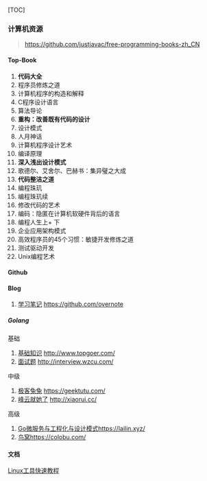 [TOC]

### 计算机资源

>   https://github.com/justjavac/free-programming-books-zh_CN

#### Top-Book

1.  **代码大全**
2.  程序员修炼之道
3.  计算机程序的构造和解释
4.  C程序设计语言
5.  算法导论
6.  **重构：改善既有代码的设计**
7.  设计模式
8.  人月神话
9.  计算机程序设计艺术
10.  编译原理
11.  **深入浅出设计模式**
12.  歌德尔、艾舍尔、巴赫书：集异璧之大成
13.  **代码整洁之道**
14.  编程珠玑
15.  编程珠玑续
16.  修改代码的艺术
17.  编码：隐匿在计算机软硬件背后的语言
18.  编程人生上+ 下
19.  企业应用架构模式
20.  高效程序员的45个习惯：敏捷开发修炼之道
21.  测试驱动开发
22.  Unix编程艺术

#### Github

#### Blog

1. [学习笔记](https://github.com/overnote) https://github.com/overnote

##### Golang

基础

1. [基础知识](http://www.topgoer.com/)   http://www.topgoer.com/
2. [面试题](http://interview.wzcu.com/) http://interview.wzcu.com/

中级

1. [极客兔兔](https://geektutu.com/) https://geektutu.com/
2. [峰云就她了](http://xiaorui.cc/) http://xiaorui.cc/

高级

1. [Go微服务与工程化与设计模式](https://lailin.xyz/)https://lailin.xyz/
2. [鸟窝](https://colobu.com/)https://colobu.com/

#### 文档

[Linux工具快速教程](https://linuxtools-rst.readthedocs.io/zh_CN/latest/index.html)